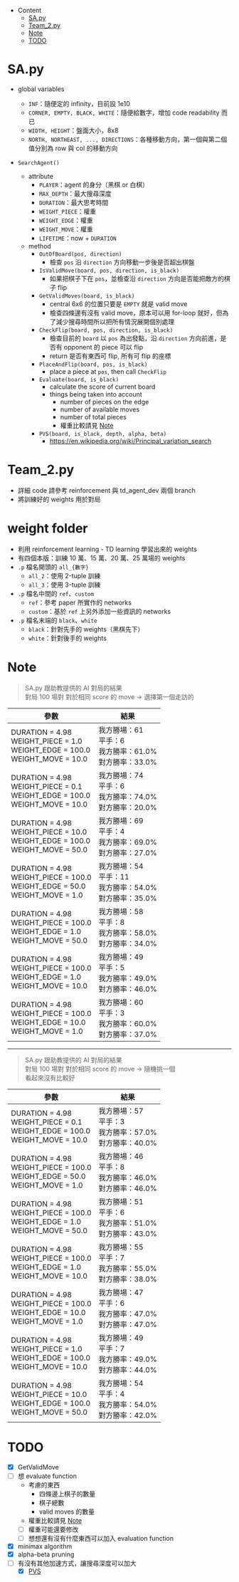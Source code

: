 - Content
  - [SA.py](#SA.py)
  - [Team_2.py](#Team_2.py)
  - [Note](#Note)
  - [TODO](#TODO)

# SA.py

- global variables
  - `INF`：隨便定的 infinity，目前設 1e10
  - `CORNER, EMPTY, BLACK, WHITE`：隨便給數字，增加 code readability 而已
  - `WIDTH, HEIGHT`：盤面大小，8x8
  - `NORTH, NORTHEAST, ..., DIRECTIONS`：各種移動方向，第一個與第二個值分別為 row 與 col 的移動方向

- `SearchAgent()`
  - attribute
    - `PLAYER`：agent 的身分（黑棋 or 白棋）
    - `MAX_DEPTH`：最大搜尋深度
    - `DURATION`：最大思考時間
    - `WEIGHT_PIECE`：權重
    - `WEIGHT_EDGE`：權重
    - `WEIGHT_MOVE`：權重
    - `LIFETIME`：now + `DURATION`
  - method
    - `OutOfBoard(pos, direction)`
      - 檢查 `pos` 沿 `direction` 方向移動一步後是否超出棋盤
    - `IsValidMove(board, pos, direction, is_black)`
      - 如果把棋子下在 `pos`，並檢查沿 `direction` 方向是否能把敵方的棋子 flip
    - `GetValidMoves(board, is_black)`
      - central 6x6 的位置只要是 `EMPTY` 就是 valid move
      - 檢查四條邊有沒有 valid move，原本可以用 for-loop 就好，但為了減少搜尋時間所以把所有情況展開個別處理
    - `CheckFlip(board, pos, direction, is_black)`
      - 檢查目前的 `board` 以 `pos` 為出發點，沿 `direction` 方向前進，是否有 opponent 的 piece 可以 flip
      - return 是否有東西可 flip, 所有可 flip 的座標
    - `PlaceAndFlip(board, pos, is_black)`
      - place a piece at `pos`, then call `CheckFlip`
    - `Evaluate(board, is_black)`
      - calculate the score of current board
      - things being taken into account
        - number of pieces on the edge
        - number of available moves
        - number of total pieces
        - 權重比較請見 [Note](#Note)
    - `PVS(board, is_black, depth, alpha, beta)`
      - https://en.wikipedia.org/wiki/Principal_variation_search

# Team_2.py

- 詳細 code 請參考 reinforcement 與 td_agent_dev 兩個 branch
- 將訓練好的 weights 用於對局

# weight folder

- 利用 reinforcement learning - TD learning 學習出來的 weights
- 有四個本版：訓練 10 萬、15 萬、20 萬、25 萬場的 weights
- `.p` 檔名開頭的 `all_{數字}`
  - `all_2`：使用 2-tuple 訓練
  - `all_3`：使用 3-tuple 訓練
- `.p` 檔名中間的 `ref`、`custom`
  - `ref`：參考 paper 所實作的 networks
  - `custom`：基於 `ref` 上另外添加一些資訊的 networks
- `.p` 檔名末端的 `black`、`white`
  - `black`：針對先手的 weights（黑棋先下）
  - `white`：針對後手的 weights

# Note

> SA.py 跟助教提供的 AI 對局的結果  
> 對局 100 場對
> 對於相同 score 的 move -> 選擇第一個走訪的

|參數|結果|
|-|-|
|DURATION = 4.98<br/>WEIGHT_PIECE = 1.0<br/>WEIGHT_EDGE = 100.0<br/>WEIGHT_MOVE = 10.0|我方勝場：61<br/>平手：6<br/>我方勝率：61.0%<br/>對方勝率：33.0%|
|DURATION = 4.98<br/>WEIGHT_PIECE = 0.1<br/>WEIGHT_EDGE = 100.0<br/>WEIGHT_MOVE = 10.0|我方勝場：74<br/>平手：6<br/>我方勝率：74.0%<br/>對方勝率：20.0%|
|DURATION = 4.98<br/>WEIGHT_PIECE = 10.0<br/>WEIGHT_EDGE = 100.0<br/>WEIGHT_MOVE = 50.0|我方勝場：69<br/>平手：4<br/>我方勝率：69.0%<br/>對方勝率：27.0%|
|DURATION = 4.98<br/>WEIGHT_PIECE = 100.0<br/>WEIGHT_EDGE = 50.0<br/>WEIGHT_MOVE = 1.0|我方勝場：54<br/>平手：11<br/>我方勝率：54.0%<br/>對方勝率：35.0%|
|DURATION = 4.98<br/>WEIGHT_PIECE = 100.0<br/>WEIGHT_EDGE = 1.0<br/>WEIGHT_MOVE = 50.0|我方勝場：58<br/>平手：8<br/>我方勝率：58.0%<br/>對方勝率：34.0%|
|DURATION = 4.98<br/>WEIGHT_PIECE = 100.0<br/>WEIGHT_EDGE = 1.0<br/>WEIGHT_MOVE = 10.0|我方勝場：49<br/>平手：5<br/>我方勝率：49.0%<br/>對方勝率：46.0%|
|DURATION = 4.98<br/>WEIGHT_PIECE = 100.0<br/>WEIGHT_EDGE = 10.0<br/>WEIGHT_MOVE = 1.0|我方勝場：60<br/>平手：3<br/>我方勝率：60.0%<br/>對方勝率：37.0%|

---

> SA.py 跟助教提供的 AI 對局的結果  
> 對局 100 場對
> 對於相同 score 的 move -> 隨機挑一個  
> 看起來沒有比較好

|參數|結果|
|-|-|
|DURATION = 4.98<br/>WEIGHT_PIECE = 0.1<br/>WEIGHT_EDGE = 100.0<br/>WEIGHT_MOVE = 10.0|我方勝場：57<br/>平手：3<br/>我方勝率：57.0%<br/>對方勝率：40.0%|
|DURATION = 4.98<br/>WEIGHT_PIECE = 100.0<br/>WEIGHT_EDGE = 50.0<br/>WEIGHT_MOVE = 1.0|我方勝場：46<br/>平手：8<br/>我方勝率：46.0%<br/>對方勝率：46.0%|
|DURATION = 4.98<br/>WEIGHT_PIECE = 100.0<br/>WEIGHT_EDGE = 1.0<br/>WEIGHT_MOVE = 50.0|我方勝場：51<br/>平手：6<br/>我方勝率：51.0%<br/>對方勝率：43.0%|
|DURATION = 4.98<br/>WEIGHT_PIECE = 100.0<br/>WEIGHT_EDGE = 1.0<br/>WEIGHT_MOVE = 10.0|我方勝場：55<br/>平手：7<br/>我方勝率：55.0%<br/>對方勝率：38.0%|
|DURATION = 4.98<br/>WEIGHT_PIECE = 100.0<br/>WEIGHT_EDGE = 10.0<br/>WEIGHT_MOVE = 1.0|我方勝場：47<br/>平手：6<br/>我方勝率：47.0%<br/>對方勝率：47.0%|
|DURATION = 4.98<br/>WEIGHT_PIECE = 1.0<br/>WEIGHT_EDGE = 100.0<br/>WEIGHT_MOVE = 10.0|我方勝場：49<br/>平手：7<br/>我方勝率：49.0%<br/>對方勝率：44.0%|
|DURATION = 4.98<br/>WEIGHT_PIECE = 10.0<br/>WEIGHT_EDGE = 100.0<br/>WEIGHT_MOVE = 50.0|我方勝場：54<br/>平手：4<br/>我方勝率：54.0%<br/>對方勝率：42.0%|

<style>
table {
    width:100%;
}
</style>

# TODO

- [x] GetValidMove
- [ ] 想 evaluate function
  - 考慮的東西
    - 四條邊上棋子的數量
    - 棋子總數
    - valid moves 的數量
  - 權重比較請見 [Note](#Note)
  - [ ] 權重可能還要修改
  - [ ] 想想還有沒有什麼東西可以加入 evaluation function
- [x] minimax algorithm
- [x] alpha-beta pruning
- [ ] 有沒有其他加速方式，讓搜尋深度可以加大
  - [x] [PVS](https://en.wikipedia.org/wiki/Principal_variation_search)
